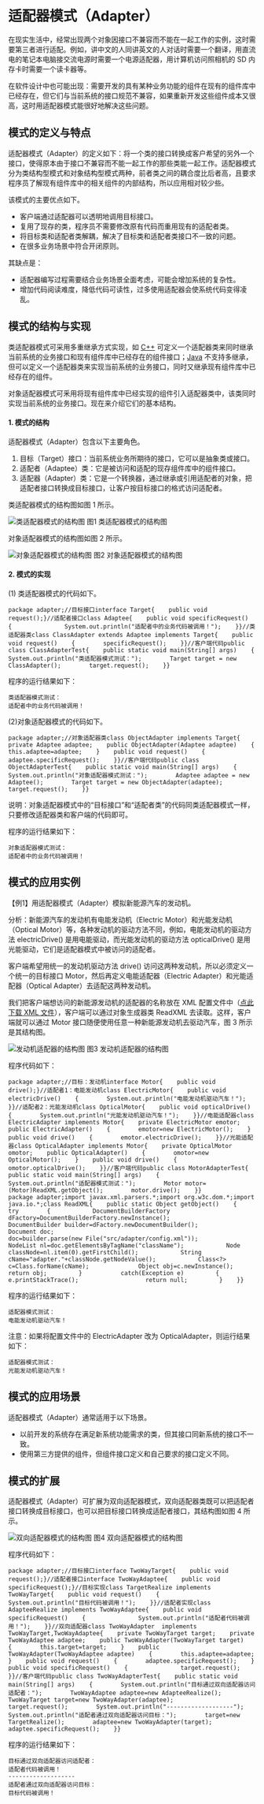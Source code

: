 # 适配器模式（Adapter）

在现实生活中，经常出现两个对象因接口不兼容而不能在一起工作的实例，这时需要第三者进行适配。例如，讲中文的人同讲英文的人对话时需要一个翻译，用直流电的笔记本电脑接交流电源时需要一个电源适配器，用计算机访问照相机的 SD 内存卡时需要一个读卡器等。

在软件设计中也可能出现：需要开发的具有某种业务功能的组件在现有的组件库中已经存在，但它们与当前系统的接口规范不兼容，如果重新开发这些组件成本又很高，这时用适配器模式能很好地解决这些问题。

## 模式的定义与特点

适配器模式（Adapter）的定义如下：将一个类的接口转换成客户希望的另外一个接口，使得原本由于接口不兼容而不能一起工作的那些类能一起工作。适配器模式分为类结构型模式和对象结构型模式两种，前者类之间的耦合度比后者高，且要求程序员了解现有组件库中的相关组件的内部结构，所以应用相对较少些。

该模式的主要优点如下。

- 客户端通过适配器可以透明地调用目标接口。
- 复用了现存的类，程序员不需要修改原有代码而重用现有的适配者类。
- 将目标类和适配者类解耦，解决了目标类和适配者类接口不一致的问题。
- 在很多业务场景中符合开闭原则。


其缺点是：

- 适配器编写过程需要结合业务场景全面考虑，可能会增加系统的复杂性。
- 增加代码阅读难度，降低代码可读性，过多使用适配器会使系统代码变得凌乱。

## 模式的结构与实现

类适配器模式可采用多重继承方式实现，如 [C++](http://c.biancheng.net/cplus/) 可定义一个适配器类来同时继承当前系统的业务接口和现有组件库中已经存在的组件接口；[Java](http://c.biancheng.net/java/) 不支持多继承，但可以定义一个适配器类来实现当前系统的业务接口，同时又继承现有组件库中已经存在的组件。

对象适配器模式可釆用将现有组件库中已经实现的组件引入适配器类中，该类同时实现当前系统的业务接口。现在来介绍它们的基本结构。

#### 1. 模式的结构

适配器模式（Adapter）包含以下主要角色。

1. 目标（Target）接口：当前系统业务所期待的接口，它可以是抽象类或接口。
2. 适配者（Adaptee）类：它是被访问和适配的现存组件库中的组件接口。
3. 适配器（Adapter）类：它是一个转换器，通过继承或引用适配者的对象，把适配者接口转换成目标接口，让客户按目标接口的格式访问适配者。


类适配器模式的结构图如图 1 所示。



![类适配器模式的结构图](http://c.biancheng.net/uploads/allimg/181115/3-1Q1151045351c.gif)
图1 类适配器模式的结构图


对象适配器模式的结构图如图 2 所示。



![对象适配器模式的结构图](http://c.biancheng.net/uploads/allimg/181115/3-1Q1151046105A.gif)
图2 对象适配器模式的结构图

#### 2. 模式的实现

(1) 类适配器模式的代码如下。

```
package adapter;//目标接口interface Target{    public void request();}//适配者接口class Adaptee{    public void specificRequest()    {               System.out.println("适配者中的业务代码被调用！");    }}//类适配器类class ClassAdapter extends Adaptee implements Target{    public void request()    {        specificRequest();    }}//客户端代码public class ClassAdapterTest{    public static void main(String[] args)    {        System.out.println("类适配器模式测试：");        Target target = new ClassAdapter();        target.request();    }}
```


程序的运行结果如下：

```
类适配器模式测试：
适配者中的业务代码被调用！
```


(2)对象适配器模式的代码如下。

```
package adapter;//对象适配器类class ObjectAdapter implements Target{    private Adaptee adaptee;    public ObjectAdapter(Adaptee adaptee)    {        this.adaptee=adaptee;    }    public void request()    {        adaptee.specificRequest();    }}//客户端代码public class ObjectAdapterTest{    public static void main(String[] args)    {        System.out.println("对象适配器模式测试：");        Adaptee adaptee = new Adaptee();        Target target = new ObjectAdapter(adaptee);        target.request();    }}
```


说明：对象适配器模式中的“目标接口”和“适配者类”的代码同类适配器模式一样，只要修改适配器类和客户端的代码即可。

程序的运行结果如下：

```
对象适配器模式测试：
适配者中的业务代码被调用！
```

## 模式的应用实例

【例1】用适配器模式（Adapter）模拟新能源汽车的发动机。

分析：新能源汽车的发动机有电能发动机（Electric Motor）和光能发动机（Optical Motor）等，各种发动机的驱动方法不同，例如，电能发动机的驱动方法 electricDrive() 是用电能驱动，而光能发动机的驱动方法 opticalDrive() 是用光能驱动，它们是适配器模式中被访问的适配者。

客户端希望用统一的发动机驱动方法 drive() 访问这两种发动机，所以必须定义一个统一的目标接口 Motor，然后再定义电能适配器（Electric Adapter）和光能适配器（Optical Adapter）去适配这两种发动机。

我们把客户端想访问的新能源发动机的适配器的名称放在 XML 配置文件中（[点此下载 XML 文件](http://c.biancheng.net/uploads/soft/181113/3-1Q115110A5.zip)），客户端可以通过对象生成器类 ReadXML 去读取。这样，客户端就可以通过 Motor 接口随便使用任意一种新能源发动机去驱动汽车，图 3 所示是其结构图。



![发动机适配器的结构图](http://c.biancheng.net/uploads/allimg/181115/3-1Q115104I22F.gif)
图3 发动机适配器的结构图


程序代码如下：

```
package adapter;//目标：发动机interface Motor{    public void drive();}//适配者1：电能发动机class ElectricMotor{    public void electricDrive()    {        System.out.println("电能发动机驱动汽车！");    }}//适配者2：光能发动机class OpticalMotor{    public void opticalDrive()    {        System.out.println("光能发动机驱动汽车！");    }}//电能适配器class ElectricAdapter implements Motor{    private ElectricMotor emotor;    public ElectricAdapter()    {        emotor=new ElectricMotor();    }    public void drive()    {        emotor.electricDrive();    }}//光能适配器class OpticalAdapter implements Motor{    private OpticalMotor omotor;    public OpticalAdapter()    {        omotor=new OpticalMotor();    }    public void drive()    {        omotor.opticalDrive();    }}//客户端代码public class MotorAdapterTest{    public static void main(String[] args)    {        System.out.println("适配器模式测试：");        Motor motor=(Motor)ReadXML.getObject();        motor.drive();    }}
package adapter;import javax.xml.parsers.*;import org.w3c.dom.*;import java.io.*;class ReadXML{    public static Object getObject()    {        try        {            DocumentBuilderFactory dFactory=DocumentBuilderFactory.newInstance();            DocumentBuilder builder=dFactory.newDocumentBuilder();            Document doc;                                       doc=builder.parse(new File("src/adapter/config.xml"));            NodeList nl=doc.getElementsByTagName("className");            Node classNode=nl.item(0).getFirstChild();            String cName="adapter."+classNode.getNodeValue();            Class<?> c=Class.forName(cName);              Object obj=c.newInstance();            return obj;         }           catch(Exception e)         {                   e.printStackTrace();                   return null;         }    }}
```


程序的运行结果如下：

```
适配器模式测试：
电能发动机驱动汽车！
```


注意：如果将配置文件中的 ElectricAdapter 改为 OpticalAdapter，则运行结果如下：

```
适配器模式测试：
光能发动机驱动汽车！
```

## 模式的应用场景

适配器模式（Adapter）通常适用于以下场景。

- 以前开发的系统存在满足新系统功能需求的类，但其接口同新系统的接口不一致。
- 使用第三方提供的组件，但组件接口定义和自己要求的接口定义不同。

## 模式的扩展

适配器模式（Adapter）可扩展为双向适配器模式，双向适配器类既可以把适配者接口转换成目标接口，也可以把目标接口转换成适配者接口，其结构图如图 4 所示。



![双向适配器模式的结构图](http://c.biancheng.net/uploads/allimg/181115/3-1Q115104Q1604.gif)
图4 双向适配器模式的结构图


程序代码如下：

```
package adapter;//目标接口interface TwoWayTarget{    public void request();}//适配者接口interface TwoWayAdaptee{    public void specificRequest();}//目标实现class TargetRealize implements TwoWayTarget{    public void request()    {               System.out.println("目标代码被调用！");    }}//适配者实现class AdapteeRealize implements TwoWayAdaptee{    public void specificRequest()    {               System.out.println("适配者代码被调用！");    }}//双向适配器class TwoWayAdapter  implements TwoWayTarget,TwoWayAdaptee{    private TwoWayTarget target;    private TwoWayAdaptee adaptee;    public TwoWayAdapter(TwoWayTarget target)    {        this.target=target;    }    public TwoWayAdapter(TwoWayAdaptee adaptee)    {        this.adaptee=adaptee;    }    public void request()    {        adaptee.specificRequest();    }    public void specificRequest()    {               target.request();    }}//客户端代码public class TwoWayAdapterTest{    public static void main(String[] args)    {        System.out.println("目标通过双向适配器访问适配者：");        TwoWayAdaptee adaptee=new AdapteeRealize();        TwoWayTarget target=new TwoWayAdapter(adaptee);        target.request();        System.out.println("-------------------");        System.out.println("适配者通过双向适配器访问目标：");        target=new TargetRealize();        adaptee=new TwoWayAdapter(target);        adaptee.specificRequest();    }}
```


程序的运行结果如下：

```
目标通过双向适配器访问适配者：
适配者代码被调用！
-------------------
适配者通过双向适配器访问目标：
目标代码被调用！
```